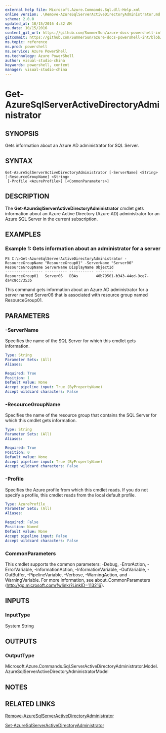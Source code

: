```yaml
---
external help file: Microsoft.Azure.Commands.Sql.dll-Help.xml
online version: .\Remove-AzureSqlServerActiveDirectoryAdministrator.md
schema: 2.0.0
updated_at: 10/15/2016 4:32 AM
ms.date: 10/15/2016
content_git_url: https://github.com/SummerSun/azure-docs-powershell-int/blob/master/azureps-cmdlets-docs/ResourceManager/AzureRM.Sql/v0.9.8/CmdletMDs/Get-AzureSqlServerActiveDirectoryAdministrator.md
gitcommit: https://github.com/SummerSun/azure-docs-powershell-int/blob/1bfd8e268acfc1799ad3f17c5a982578f54443cf/azureps-cmdlets-docs/ResourceManager/AzureRM.Sql/v0.9.8/CmdletMDs/Get-AzureSqlServerActiveDirectoryAdministrator.md
ms.topic: reference
ms.prod: powershell
ms.service: Azure PowerShell
ms.technology: Azure PowerShell
author: visual-studio-china
keywords: powershell, content
manager: visual-studio-china
---
```


# Get-AzureSqlServerActiveDirectoryAdministrator

## SYNOPSIS
Gets information about an Azure AD administrator for SQL Server.

## SYNTAX

```
Get-AzureSqlServerActiveDirectoryAdministrator [-ServerName] <String> [-ResourceGroupName] <String>
 [-Profile <AzureProfile>] [<CommonParameters>]
```

## DESCRIPTION
The **Get-AzureSqlServerActiveDirectoryAdministrator** cmdlet gets information about an Azure Active Directory (Azure AD) administrator for an Azure SQL Server in the current subscription.

## EXAMPLES

### Example 1: Gets information about an administrator for a server
```
PS C:\>Get-AzureSqlServerActiveDirectoryAdministrator -ResourceGroupName "ResourceGroup01" -ServerName "Server06"
ResourceGroupName ServerName DisplayName ObjectId 
----------------- ---------- ----------- -------- 
ResourceGroup01   Server06   DBAs        40b79501-b343-44ed-9ce7-da4c8cc7353b
```

This command gets information about an Azure AD administrator for a server named Server06 that is associated with resource group named ResourceGroup01.

## PARAMETERS

### -ServerName
Specifies the name of the SQL Server for which this cmdlet gets information.

```yaml
Type: String
Parameter Sets: (All)
Aliases: 

Required: True
Position: 1
Default value: None
Accept pipeline input: True (ByPropertyName)
Accept wildcard characters: False
```

### -ResourceGroupName
Specifies the name of the resource group that contains the SQL Server for which this cmdlet gets information.

```yaml
Type: String
Parameter Sets: (All)
Aliases: 

Required: True
Position: 0
Default value: None
Accept pipeline input: True (ByPropertyName)
Accept wildcard characters: False
```

### -Profile
Specifies the Azure profile from which this cmdlet reads.
If you do not specify a profile, this cmdlet reads from the local default profile.

```yaml
Type: AzureProfile
Parameter Sets: (All)
Aliases: 

Required: False
Position: Named
Default value: None
Accept pipeline input: False
Accept wildcard characters: False
```

### CommonParameters
This cmdlet supports the common parameters: -Debug, -ErrorAction, -ErrorVariable, -InformationAction, -InformationVariable, -OutVariable, -OutBuffer, -PipelineVariable, -Verbose, -WarningAction, and -WarningVariable. For more information, see about_CommonParameters (http://go.microsoft.com/fwlink/?LinkID=113216).

## INPUTS

### InputType
System.String

## OUTPUTS

### OutputType
Microsoft.Azure.Commands.Sql.ServerActiveDirectoryAdministrator.Model.AzureSqlServerActiveDirectoryAdministratorModel

## NOTES

## RELATED LINKS

[Remove-AzureSqlServerActiveDirectoryAdministrator](.\Remove-AzureSqlServerActiveDirectoryAdministrator.md)

[Set-AzureSqlServerActiveDirectoryAdministrator](.\Set-AzureSqlServerActiveDirectoryAdministrator.md)

